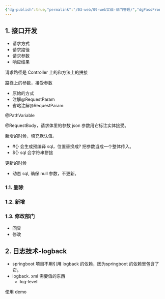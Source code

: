 ```yaml
---
{"dg-publish":true,"permalink":"/03-web/09-web实战-部门管理/","dgPassFrontmatter":true}
---
```



## 1. 接口开发

- 请求方式
- 请求路径
- 请求参数
- 响应结果

请求路径是 Controller 上的和方法上的拼接

路径上的参数，接受参数
- 原始的方式
- 注解@RequestParam
- 省略注解@RequestParam

@PathVariable

@RequestBody，请求体里的参数
	json 参数用它标注实体接受。

新增的时候，填充默认值。
- #{} 会生成预编译 sql，位置替换成? 把参数当成一个整体传入。
- ${} sql 会字符串拼接

更新的时候
- 动态 sql, 确保 null 参数，不更新。

### 1.1. 删除



### 1.2. 新增


### 1.3. 修改部门

- 回显
- 修改

## 2. 日志技术-logback

- springboot 项目不用引用 logback 的依赖，因为springboot 的依赖里包含了它。
- logback. xml 需要值的东西
	- log-level

使用 demo